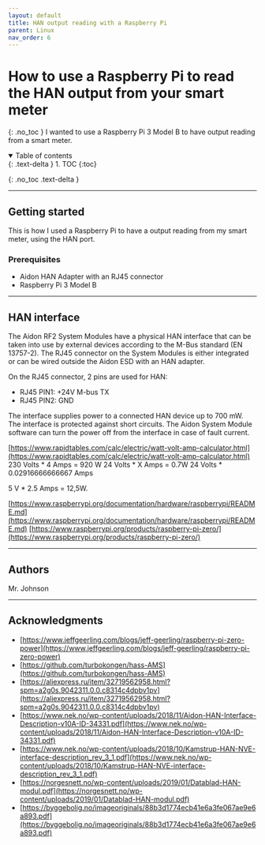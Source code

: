 ```yaml
---
layout: default
title: HAN output reading with a Raspberry Pi
parent: Linux
nav_order: 6 
---
```


# How to use a Raspberry Pi to read the HAN output from your smart meter
{: .no_toc }
I wanted to use a Raspberry Pi 3 Model B to have output reading from a smart meter.

<details open markdown="block">
  <summary>
   Table of contents
  </summary>
  {: .text-delta }
1. TOC
{:toc}
</details>

{: .no_toc .text-delta }

---

## Getting started
This is how I used a Raspberry Pi to have a output reading from my smart meter, using the HAN port.

### Prerequisites
* Aidon HAN Adapter with an RJ45 connector
* Raspberry Pi 3 Model B

---

## HAN interface
The Aidon RF2 System Modules have a physical HAN interface that can be taken into use by external devices according to the M-Bus standard (EN 13757-2). The RJ45 connector on the System Modules is either integrated or can be wired outside the Aidon ESD with an HAN adapter.

On the RJ45 connector, 2 pins are used for HAN:
* RJ45 PIN1: +24V M-bus TX
* RJ45 PIN2: GND

The interface supplies power to a connected HAN device up to 700 mW. The interface is protected against short circuits. The Aidon System Module software can turn the power off from the interface in case of fault current.

[https://www.rapidtables.com/calc/electric/watt-volt-amp-calculator.html](https://www.rapidtables.com/calc/electric/watt-volt-amp-calculator.html)
230 Volts * 4 Amps = 920 W
24 Volts * X Amps = 0.7W
24 Volts * 0.02916666666667 Amps

5 V * 2.5 Amps = 12,5W.

[https://www.raspberrypi.org/documentation/hardware/raspberrypi/README.md](https://www.raspberrypi.org/documentation/hardware/raspberrypi/README.md)
[https://www.raspberrypi.org/products/raspberry-pi-zero/](https://www.raspberrypi.org/products/raspberry-pi-zero/)

---

## Authors
Mr. Johnson

---

## Acknowledgments
* [https://www.jeffgeerling.com/blogs/jeff-geerling/raspberry-pi-zero-power](https://www.jeffgeerling.com/blogs/jeff-geerling/raspberry-pi-zero-power)
* [https://github.com/turbokongen/hass-AMS](https://github.com/turbokongen/hass-AMS)
* [https://aliexpress.ru/item/32719562958.html?spm=a2g0s.9042311.0.0.c8314c4dpbv1pv](https://aliexpress.ru/item/32719562958.html?spm=a2g0s.9042311.0.0.c8314c4dpbv1pv)
* [https://www.nek.no/wp-content/uploads/2018/11/Aidon-HAN-Interface-Description-v10A-ID-34331.pdf](https://www.nek.no/wp-content/uploads/2018/11/Aidon-HAN-Interface-Description-v10A-ID-34331.pdf)
* [https://www.nek.no/wp-content/uploads/2018/10/Kamstrup-HAN-NVE-interface-description_rev_3_1.pdf](https://www.nek.no/wp-content/uploads/2018/10/Kamstrup-HAN-NVE-interface-description_rev_3_1.pdf)
* [https://norgesnett.no/wp-content/uploads/2019/01/Datablad-HAN-modul.pdf](https://norgesnett.no/wp-content/uploads/2019/01/Datablad-HAN-modul.pdf)
* [https://byggebolig.no/imageoriginals/88b3d1774ecb41e6a3fe067ae9e6a893.pdf](https://byggebolig.no/imageoriginals/88b3d1774ecb41e6a3fe067ae9e6a893.pdf)